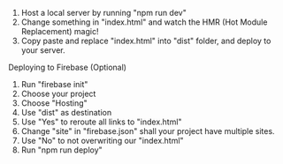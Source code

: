 1. Host a local server by running "npm run dev"
2. Change something in "index.html" and watch the HMR (Hot Module Replacement) magic!
3. Copy paste and replace "index.html" into "dist" folder, and deploy to your server.

Deploying to Firebase (Optional)

1. Run "firebase init"
2. Choose your project
3. Choose "Hosting"
4. Use "dist" as destination
5. Use "Yes" to reroute all links to "index.html"
6. Change "site" in "firebase.json" shall your project have multiple sites.
7. Use "No" to not overwriting our "index.html"
8. Run "npm run deploy"
